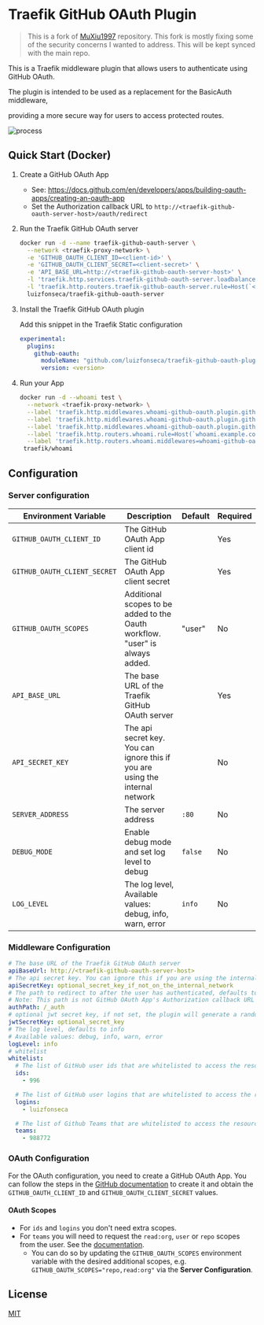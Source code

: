 # Traefik GitHub OAuth Plugin

> This is a fork of [MuXiu1997](https://github.com/MuXiu1997/traefik-github-oauth-plugin) repository. This fork is mostly fixing some of the security concerns I wanted to address. This will be kept synced with the main repo.

This is a Traefik middleware plugin that allows users to authenticate using GitHub OAuth.

The plugin is intended to be used as a replacement for the BasicAuth middleware,

providing a more secure way for users to access protected routes.

![process](https://user-images.githubusercontent.com/49554020/216764214-4097f8da-33d2-49ef-9f12-0194d671bd92.svg)

## Quick Start (Docker)

1. Create a GitHub OAuth App

   - See: https://docs.github.com/en/developers/apps/building-oauth-apps/creating-an-oauth-app
   - Set the Authorization callback URL to `http://<traefik-github-oauth-server-host>/oauth/redirect`

2. Run the Traefik GitHub OAuth server

   ```sh
   docker run -d --name traefik-github-oauth-server \
     --network <traefik-proxy-network> \
     -e 'GITHUB_OAUTH_CLIENT_ID=<client-id>' \
     -e 'GITHUB_OAUTH_CLIENT_SECRET=<client-secret>' \
     -e 'API_BASE_URL=http://<traefik-github-oauth-server-host>' \
     -l 'traefik.http.services.traefik-github-oauth-server.loadbalancer.server.port=80' \
     -l 'traefik.http.routers.traefik-github-oauth-server.rule=Host(`<traefik-github-oauth-server-host>`)' \
     luizfonseca/traefik-github-oauth-server
   ```

3. Install the Traefik GitHub OAuth plugin

    Add this snippet in the Traefik Static configuration

   ```yaml
   experimental:
     plugins:
       github-oauth:
         moduleName: "github.com/luizfonseca/traefik-github-oauth-plugin"
         version: <version>
   ```

4. Run your App

   ```sh
   docker run -d --whoami test \
     --network <traefik-proxy-network> \
     --label 'traefik.http.middlewares.whoami-github-oauth.plugin.github-oauth.apiBaseUrl=http://traefik-github-oauth-server' \
     --label 'traefik.http.middlewares.whoami-github-oauth.plugin.github-oauth.whitelist.logins[0]=luizfonseca' \
     --label 'traefik.http.middlewares.whoami-github-oauth.plugin.github-oauth.whitelist.teams[0]=827726' \
     --label 'traefik.http.routers.whoami.rule=Host(`whoami.example.com`)' \
     --label 'traefik.http.routers.whoami.middlewares=whoami-github-oauth' \
    traefik/whoami
   ```

## Configuration

### Server configuration

| Environment Variable         | Description                                                                   | Default | Required |
|------------------------------|-------------------------------------------------------------------------------|---------|----------|
| `GITHUB_OAUTH_CLIENT_ID`     | The GitHub OAuth App client id                                                |         | Yes      |
| `GITHUB_OAUTH_CLIENT_SECRET` | The GitHub OAuth App client secret                                            |         | Yes      |
| `GITHUB_OAUTH_SCOPES`        | Additional scopes to be added to the Oauth workflow. "user" is always added.   | "user"  | No       |
| `API_BASE_URL`               | The base URL of the Traefik GitHub OAuth server                               |         | Yes      |
| `API_SECRET_KEY`             | The api secret key. You can ignore this if you are using the internal network |         | No       |
| `SERVER_ADDRESS`             | The server address                                                            | `:80`   | No       |
| `DEBUG_MODE`                 | Enable debug mode and set log level to debug                                  | `false` | No       |
| `LOG_LEVEL`                  | The log level, Available values: debug, info, warn, error                     | `info`  | No       |

### Middleware Configuration

```yaml
# The base URL of the Traefik GitHub OAuth server
apiBaseUrl: http://<traefik-github-oauth-server-host>
# The api secret key. You can ignore this if you are using the internal network
apiSecretKey: optional_secret_key_if_not_on_the_internal_network
# The path to redirect to after the user has authenticated, defaults to /_auth
# Note: This path is not GitHub OAuth App's Authorization callback URL
authPath: /_auth
# optional jwt secret key, if not set, the plugin will generate a random key
jwtSecretKey: optional_secret_key
# The log level, defaults to info
# Available values: debug, info, warn, error
logLevel: info
# whitelist
whitelist:
  # The list of GitHub user ids that are whitelisted to access the resources
  ids:
    - 996

  # The list of GitHub user logins that are whitelisted to access the resources
  logins:
    - luizfonseca

  # The list of Github Teams that are whitelisted to access the resources
  teams:
    - 988772
```

### OAuth Configuration

For the OAuth configuration, you need to create a GitHub OAuth App.
You can follow the steps in the [GitHub documentation](https://docs.github.com/en/developers/apps/building-oauth-apps/creating-an-oauth-app) to create it and obtain the `GITHUB_OAUTH_CLIENT_ID` and `GITHUB_OAUTH_CLIENT_SECRET` values.

#### OAuth Scopes
- For `ids` and `logins` you don't need extra scopes.
- For `teams` you will need to request the `read:org`, `user` or `repo` scopes from the user. See the [documentation](https://docs.github.com/en/rest/teams/teams?apiVersion=2022-11-28#list-teams-for-the-authenticated-user).
    - You can do so by updating the `GITHUB_OAUTH_SCOPES` environment variable with the desired additional scopes, e.g. `GITHUB_OAUTH_SCOPES="repo,read:org"` via the **Server Configuration**.


## License

[MIT](./LICENSE)
